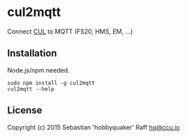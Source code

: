 # cul2mqtt

Connect [CUL](http://shop.busware.de/product_info.php/products_id/29) to MQTT (FS20, HMS, EM, ...)

## Installation

Node.js/npm needed.

```
sudo npm install -g cul2mqtt
cul2mqtt --help
```

## License

Copyright (c) 2015 Sebastian 'hobbyquaker' Raff <hq@ccu.io>
